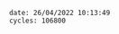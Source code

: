 

                date: 26/04/2022 10:13:49
                cycles: 106800

                         